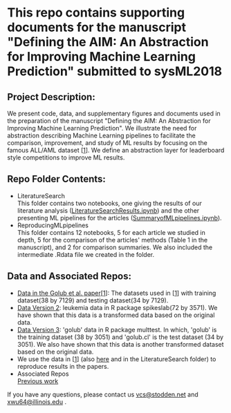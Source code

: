 # This repo contains supporting documents for the manuscript \"Defining the AIM: An Abstraction for Improving Machine Learning Prediction\" submitted to sysML2018

## Project Description:
We present code, data, and supplementary figures and documents used in the preparation of the manuscript \"Defining the AIM: An Abstraction for Improving Machine Learning Prediction\". We illustrate the need for abstraction describing Machine Learning pipelines to facilitate the comparison, improvement, and study of ML results by focusing on the famous ALL/AML dataset \[[1](https://github.com/AIM-Project/AIM-Manuscript/blob/master/LiteratureSearch/Articles/paper1.pdf)\]. We define an abstraction layer for leaderboard style competitions to improve ML results. 

## Repo Folder Contents:
- LiteratureSearch\
This folder contains two notebooks, one giving the results of our literature analysis ([LiteratureSearchResults.ipynb](https://github.com/AIM-Project/AIM-Manuscript/blob/master/LiteratureSearch/LiteratureSearchResults.ipynb)) and the other presenting ML pipelines for the articles ([SummaryofMLpipelines.ipynb](https://github.com/AIM-Project/AIM-Manuscript/blob/master/LiteratureSearch/SummaryofMLpipelines.ipynb)).
- ReproducingMLpipelines\
This folder contains 12 notebooks, 5 for each article we studied in depth, 5 for the comparison of the articles\' methods (Table 1 in the manuscript), and 2 for comparison summaries. We also included the intermediate .Rdata file we created in the folder.
## Data and Associated Repos:
- [Data in the Golub et al. paper](https://www.bioconductor.org/packages/devel/data/experiment/html/golubEsets.html)\[[1](https://github.com/AIM-Project/AIM-Manuscript/blob/master/LiteratureSearch/Articles/paper1.pdf)\]: The datasets used in \[[1](https://github.com/AIM-Project/AIM-Manuscript/blob/master/LiteratureSearch/Articles/paper1.pdf)\] with training dataset(38 by 7129) and testing dataset(34 by 7129).
- [Data Version 2](https://cran.r-project.org/web/packages/spikeslab): leukemia data in R package spikeslab(72 by 3571). We have shown that this data is a transformed data based on the original data.
- [Data Version 3](http://faculty.mssm.edu/gey01/multtest/): \'golub\' data in R package multtest. In which, \'golub\' is the training dataset (38 by 3051) and \'golub.cl\' is the test dataset (34 by 3051). We also have shown that this data is another transformed dataset based on the original data.
- We use the data in \[[1](https://github.com/AIM-Project/AIM-Manuscript/blob/master/LiteratureSearch/Articles/paper1.pdf)\] (also [here](https://www.bioconductor.org/packages/devel/data/experiment/html/golubEsets.html) and in the LiteratureSearch folder) to reproduce results in the papers.
- Associated Repos\
[Previous work](https://github.com/victoriastodden/ReproducibilityCancerResearch)

If you have any questions, please contact us vcs@stodden.net and xwu64@illinois.edu .
